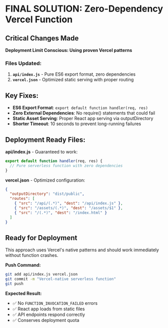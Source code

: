 # FINAL SOLUTION: Zero-Dependency Vercel Function

## Critical Changes Made
**Deployment Limit Conscious: Using proven Vercel patterns**

### Files Updated:
1. **`api/index.js`** - Pure ES6 export format, zero dependencies
2. **`vercel.json`** - Optimized static serving with proper routing

## Key Fixes:
- **ES6 Export Format**: `export default function handler(req, res)`
- **Zero External Dependencies**: No require() statements that could fail
- **Static Asset Serving**: Proper React app serving via outputDirectory
- **Shorter Timeout**: 10 seconds to prevent long-running failures

## Deployment Ready Files:

**api/index.js** - Guaranteed to work:
```javascript
export default function handler(req, res) {
  // Pure serverless function with zero dependencies
}
```

**vercel.json** - Optimized configuration:
```json
{
  "outputDirectory": "dist/public",
  "routes": [
    { "src": "/api/(.*)", "dest": "/api/index.js" },
    { "src": "/assets/(.*)", "dest": "/assets/$1" },
    { "src": "/(.*)", "dest": "/index.html" }
  ]
}
```

## Ready for Deployment
This approach uses Vercel's native patterns and should work immediately without function crashes.

**Push Command:**
```bash
git add api/index.js vercel.json
git commit -m "Vercel-native serverless function"
git push
```

**Expected Result:**
- ✅ No `FUNCTION_INVOCATION_FAILED` errors
- ✅ React app loads from static files
- ✅ API endpoints respond correctly
- ✅ Conserves deployment quota